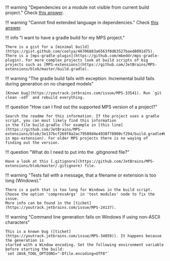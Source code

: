 !!! warning "Dependencies on a module not visible from current build project."
    Check [this answer](https://mps-support.jetbrains.com/hc/en-us/community/posts/360004407199/comments/360000677619).

!!! warning "Cannot find extended language in dependencies."
    Check [this answer](https://mps-support.jetbrains.com/hc/en-us/community/posts/360004407199/comments/360000679499).

!!! info "I want to have a gradle build for my MPS project."

    There is a gist for a [minimal build](https://gist.github.com/coolya/46706883a6563f0d63527baed8091d75). There is a [mps-gradle-plugin](https://github.com/mbeddr/mps-gradle-plugin). For more complex projects look at build scripts of big projects such as [MPS-extensions](https://github.com/JetBrains/MPS-extensions/blob/master/build.gradle).

!!! warning "The gradle build fails with exception: Incremental build fails during generation on no changed models"

    [Known bug](https://youtrack.jetbrains.com/issue/MPS-33541). Run `git clean -xdf` and rebuild everything.

!!! question "How can I find out the supported MPS version of a project?"

    Search the readme for this information. If the project uses a gradle script, you can most likely find this information
    in the file build.gradle (for example in [this line](https://github.com/JetBrains/MPS-extensions/blob/3e137bcf269f8a2ac79589d4e4938f78900cf294/build.gradle#L81)
    in mps-extension). For older MPS projects there is no waying of finding out the version.

!!! question "What do I need to put into the .gitignored file?"

    Have a look at this [.gitignore](https://github.com/JetBrains/MPS-extensions/blob/master/.gitignore) file.

!!! warning "Tests fail with a message, that a filename or extension is too long (Windows)."

    There is a path that is too long for Windows in the build script. 
    Choose the option 'compressArgs' in 'test modules' node to fix the issue.
    More info can be found in the [ticket](https://youtrack.jetbrains.com/issue/MPS-24137).

!!! warning "Command line generation fails on Windows if using non-ASCII characters"
    
    This is a known bug ([ticket](https://youtrack.jetbrains.com/issue/MPS-34059)). It happens because the generation is
    started with a Window encoding. Set the following environment variable before starting the build:
    `set JAVA_TOOL_OPTIONS="-Dfile.encoding=UTF8"`
